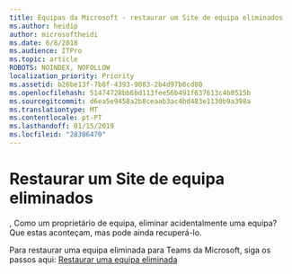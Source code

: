 ```yaml
---
title: Equipas da Microsoft - restaurar um Site de equipa eliminados
ms.author: heidip
author: microsoftheidi
ms.date: 6/8/2018
ms.audience: ITPro
ms.topic: article
ROBOTS: NOINDEX, NOFOLLOW
localization_priority: Priority
ms.assetid: b26be13f-7b8f-4393-9083-2b4d97b6cd80
ms.openlocfilehash: 51474728bb6bd113fee56b491f637613c4b0515b
ms.sourcegitcommit: d6ea5e9458a2b8ceaab3ac4bd483e1130b9a398a
ms.translationtype: MT
ms.contentlocale: pt-PT
ms.lasthandoff: 01/15/2019
ms.locfileid: "28306470"
---
```

# <a name="restoring-a-deleted-team-site"></a>Restaurar um Site de equipa eliminados

, Como um proprietário de equipa, eliminar acidentalmente uma equipa? Que estas aconteçam, mas pode ainda recuperá-lo.
  
Para restaurar uma equipa eliminada para Teams da Microsoft, siga os passos aqui: [Restaurar uma equipa eliminada](https://blogs.technet.microsoft.com/skypehybridguy/2017/07/23/restoring-a-deleted-team-in-microsoft-teams/)
  

